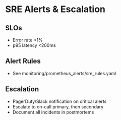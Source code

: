 # SRE Alerts & Escalation

## SLOs
- Error rate <1%
- p95 latency <200ms

## Alert Rules
- See monitoring/prometheus_alerts/sre_rules.yaml

## Escalation
- PagerDuty/Slack notification on critical alerts
- Escalate to on-call primary, then secondary
- Document all incidents in postmortems

